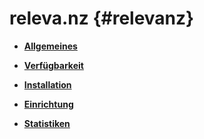 # releva.nz {#relevanz}

-   **[Allgemeines](7_4_24_1_Allgemeines.md)**  

-   **[Verfügbarkeit](7_4_24_2_Verfuegbarkeit.md)**  

-   **[Installation](7_4_24_3_Installation.md)**  

-   **[Einrichtung](7_4_24_4_Einrichtung.md)**  

-   **[Statistiken](7_4_24_5_Statistiken.md)**  




